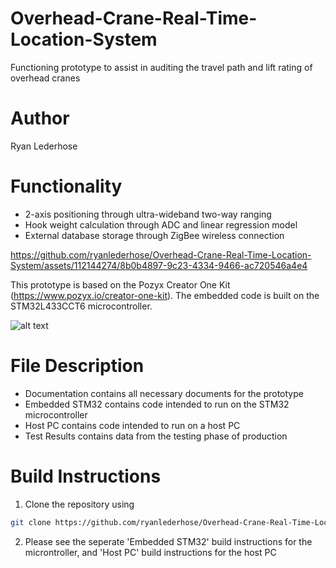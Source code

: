 # Overhead-Crane-Real-Time-Location-System
Functioning prototype to assist in auditing the travel path and lift rating of overhead cranes

# Author
Ryan Lederhose

# Functionality
* 2-axis positioning through ultra-wideband two-way ranging
* Hook weight calculation through ADC and linear regression model
* External database storage through ZigBee wireless connection

https://github.com/ryanlederhose/Overhead-Crane-Real-Time-Location-System/assets/112144274/8b0b4897-9c23-4334-9466-ac720546a4e4


This prototype is based on the Pozyx Creator One Kit (https://www.pozyx.io/creator-one-kit). The embedded code is built on the 
STM32L433CCT6 microcontroller.

![alt text](https://assets-global.website-files.com/612f4c781c90a5752d371287/63760fd861d895221d8a1243_Creator%20One%20kit-p-1080.webp)

# File Description
* Documentation contains all necessary documents for the prototype
* Embedded STM32 contains code intended to run on the STM32 microcontroller
* Host PC contains code intended to run on a host PC
* Test Results contains data from the testing phase of production
  
# Build Instructions
1. Clone the repository using
```bash
git clone https://github.com/ryanlederhose/Overhead-Crane-Real-Time-Location-System.git
```
2. Please see the seperate 'Embedded STM32' build instructions for the microntroller, and 'Host PC' build instructions for the host PC
